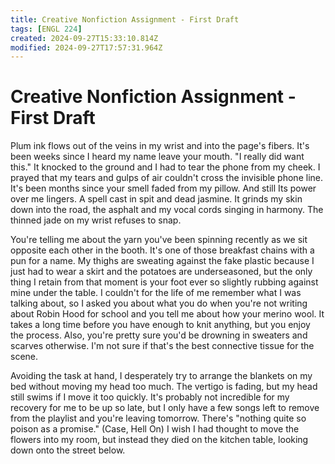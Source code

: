 ```yaml
---
title: Creative Nonfiction Assignment - First Draft
tags: [ENGL 224]
created: 2024-09-27T15:33:10.814Z
modified: 2024-09-27T17:57:31.964Z
---
```


# Creative Nonfiction Assignment - First Draft

Plum ink flows out of the veins in my wrist and into the page's fibers. It's been weeks since I heard my name leave your mouth. 
"I really did want this."
It knocked to the ground and I had to tear the phone from my cheek. I prayed that my tears and gulps of air couldn't cross the invisible phone line. It's been months since your smell faded from my pillow. And still
Its power over me lingers. A spell cast in spit and dead jasmine. It grinds my skin down into the road, the asphalt and my vocal cords singing in harmony. The thinned jade on my wrist refuses to snap.

You're telling me about the yarn you've been spinning recently as we sit opposite each other in the booth. It's one of those breakfast chains with a pun for a name. My thighs are sweating against the fake plastic because I just had to wear a skirt and the potatoes are underseasoned, but the only thing I retain from that moment is your foot ever so slightly rubbing against mine under the table. I couldn't for the life of me remember what I was talking about, so I asked you about what you do when you're not writing about Robin Hood for school and you tell me about how your merino wool. It takes a long time before you have enough to knit anything, but you enjoy the process. Also, you're pretty sure you'd be drowning in sweaters and scarves otherwise. I'm not sure if that's the best connective tissue for the scene.

Avoiding the task at hand, I desperately try to arrange the blankets on my bed without moving my head too much. The vertigo is fading, but my head still swims if I move it too quickly. It's probably not incredible for my recovery for me to be up so late, but I only have a few songs left to remove from the playlist and you're leaving tomorrow. There's "nothing quite so poison as a promise." (Case, Hell On) I wish I had thought to move the flowers into my room, but instead they died on the kitchen table, looking down onto the street below.
